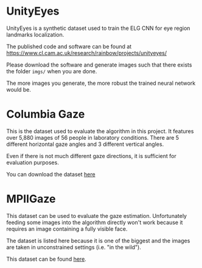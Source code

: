 # UnityEyes

UnityEyes is a synthetic dataset used to train the ELG CNN for eye region landmarks localization.

The published code and software can be found at https://www.cl.cam.ac.uk/research/rainbow/projects/unityeyes/

Please download the software and generate images such that there exists the folder `imgs/` when you are done.

The more images you generate, the more robust the trained neural network would be.

# Columbia Gaze
This is the dataset used to evaluate the algorithm in this project. It features over 5,880 images of 56 people in laboratory conditions. There are 5 different horizontal gaze angles and 3 different vertical angles.

Even if there is not much different gaze directions, it is sufficient for evaluation purposes.

You can download the dataset [here](http://www.cs.columbia.edu/CAVE/databases/columbia_gaze/)

# MPIIGaze
This dataset can be used to evaluate the gaze estimation. Unfortunately feeding some images into the algorithm directly won't work because it requires an image containing a fully visible face. 

The dataset is listed here because it is one of the biggest and the images are taken in unconstrained settings (i.e. "in the wild").

This dataset can be found [here](https://www.mpi-inf.mpg.de/de/abteilungen/computer-vision-and-multimodal-computing/research/gaze-based-human-computer-interaction/appearance-based-gaze-estimation-in-the-wild-mpiigaze/).
